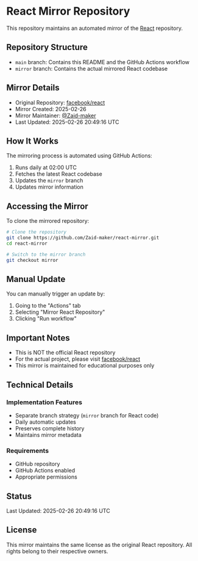 # React Mirror Repository

This repository maintains an automated mirror of the [React](https://github.com/facebook/react) repository.

## Repository Structure

- `main` branch: Contains this README and the GitHub Actions workflow
- `mirror` branch: Contains the actual mirrored React codebase

## Mirror Details

- Original Repository: [facebook/react](https://github.com/facebook/react)
- Mirror Created: 2025-02-26
- Mirror Maintainer: [@Zaid-maker](https://github.com/Zaid-maker)
- Last Updated: 2025-02-26 20:49:16 UTC

## How It Works

The mirroring process is automated using GitHub Actions:
1. Runs daily at 02:00 UTC
2. Fetches the latest React codebase
3. Updates the `mirror` branch
4. Updates mirror information

## Accessing the Mirror

To clone the mirrored repository:
```bash
# Clone the repository
git clone https://github.com/Zaid-maker/react-mirror.git
cd react-mirror

# Switch to the mirror branch
git checkout mirror
```

## Manual Update

You can manually trigger an update by:
1. Going to the "Actions" tab
2. Selecting "Mirror React Repository"
3. Clicking "Run workflow"

## Important Notes

- This is NOT the official React repository
- For the actual project, please visit [facebook/react](https://github.com/facebook/react)
- This mirror is maintained for educational purposes only

## Technical Details

### Implementation Features
- Separate branch strategy (`mirror` branch for React code)
- Daily automatic updates
- Preserves complete history
- Maintains mirror metadata

### Requirements
- GitHub repository
- GitHub Actions enabled
- Appropriate permissions

## Status

Last Updated: 2025-02-26 20:49:16 UTC

## License

This mirror maintains the same license as the original React repository. All rights belong to their respective owners.
